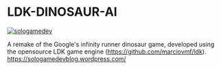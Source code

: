 # LDK-DINOSAUR-AI
[![sologamedev](https://image.ibb.co/hypK48/Captura_de_Tela_2018_07_08_a_s_11_46_13.png)](https://sologamedevblog.wordpress.com/)

A remake of the Google's infinity runner dinosaur game, developed using the opensource LDK game engine (https://github.com/marciovmf/ldk). https://sologamedevblog.wordpress.com/
